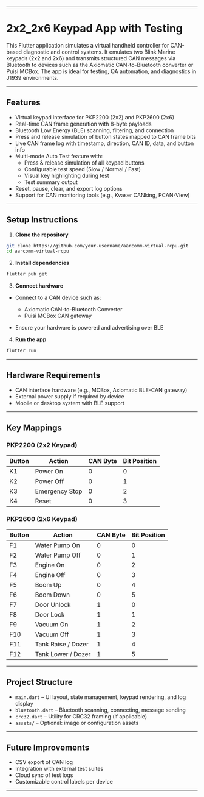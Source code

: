 
---
# 2x2_2x6 Keypad App with Testing
This Flutter application simulates a virtual handheld controller for CAN-based diagnostic and control systems. It emulates two Blink Marine keypads (2x2 and 2x6) and transmits structured CAN messages via Bluetooth to devices such as the Axiomatic CAN-to-Bluetooth converter or Puisi MCBox. The app is ideal for testing, QA automation, and diagnostics in J1939 environments.

---

## Features

- Virtual keypad interface for PKP2200 (2x2) and PKP2600 (2x6)
- Real-time CAN frame generation with 8-byte payloads
- Bluetooth Low Energy (BLE) scanning, filtering, and connection
- Press and release simulation of button states mapped to CAN frame bits
- Live CAN frame log with timestamp, direction, CAN ID, data, and button info
- Multi-mode Auto Test feature with:
  - Press & release simulation of all keypad buttons
  - Configurable test speed (Slow / Normal / Fast)
  - Visual key highlighting during test
  - Test summary output
- Reset, pause, clear, and export log options
- Support for CAN monitoring tools (e.g., Kvaser CANking, PCAN-View)

---

## Setup Instructions

1. **Clone the repository**

```bash
git clone https://github.com/your-username/aarcomm-virtual-rcpu.git
cd aarcomm-virtual-rcpu
````

2. **Install dependencies**

```bash
flutter pub get
```

3. **Connect hardware**

* Connect to a CAN device such as:

  * Axiomatic CAN-to-Bluetooth Converter
  * Puisi MCBox CAN gateway
* Ensure your hardware is powered and advertising over BLE

4. **Run the app**

```bash
flutter run
```

---

## Hardware Requirements

* CAN interface hardware (e.g., MCBox, Axiomatic BLE-CAN gateway)
* External power supply if required by device
* Mobile or desktop system with BLE support

---

## Key Mappings

### PKP2200 (2x2 Keypad)

| Button | Action         | CAN Byte | Bit Position |
| ------ | -------------- | -------- | ------------ |
| K1     | Power On       | 0        | 0            |
| K2     | Power Off      | 0        | 1            |
| K3     | Emergency Stop | 0        | 2            |
| K4     | Reset          | 0        | 3            |

### PKP2600 (2x6 Keypad)

| Button | Action             | CAN Byte | Bit Position |
| ------ | ------------------ | -------- | ------------ |
| F1     | Water Pump On      | 0        | 0            |
| F2     | Water Pump Off     | 0        | 1            |
| F3     | Engine On          | 0        | 2            |
| F4     | Engine Off         | 0        | 3            |
| F5     | Boom Up            | 0        | 4            |
| F6     | Boom Down          | 0        | 5            |
| F7     | Door Unlock        | 1        | 0            |
| F8     | Door Lock          | 1        | 1            |
| F9     | Vacuum On          | 1        | 2            |
| F10    | Vacuum Off         | 1        | 3            |
| F11    | Tank Raise / Dozer | 1        | 4            |
| F12    | Tank Lower / Dozer | 1        | 5            |

---

## Project Structure

* `main.dart` – UI layout, state management, keypad rendering, and log display
* `bluetooth.dart` – Bluetooth scanning, connecting, message sending
* `crc32.dart` – Utility for CRC32 framing (if applicable)
* `assets/` – Optional: image or configuration assets

---

## Future Improvements

* CSV export of CAN log
* Integration with external test suites
* Cloud sync of test logs
* Customizable control labels per device

---

